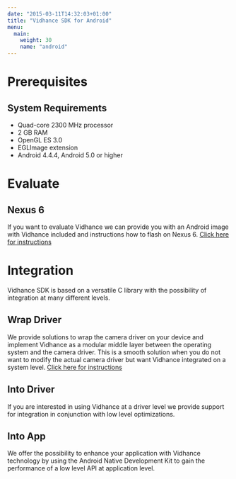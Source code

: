 ```yaml
---
date: "2015-03-11T14:32:03+01:00"
title: "Vidhance SDK for Android"
menu:
  main:
    weight: 30
    name: "android"
---
```


# Prerequisites
## System Requirements
+ Quad-core 2300 MHz processor
+ 2 GB RAM
+ OpenGL ES 3.0
+ EGLImage extension
+ Android 4.4.4, Android 5.0 or higher

# Evaluate
## Nexus 6
If you want to evaluate Vidhance we can provide you with an Android image with Vidhance included and instructions how to flash on Nexus 6. [Click here for instructions](evaluate)
# Integration
Vidhance SDK is based on a versatile C library with the possibility of integration at many different levels.
## Wrap Driver
We provide solutions to wrap the camera driver on your device and implement Vidhance as a modular middle layer between the operating system and the camera driver. This is a smooth solution when you do not want to modify the actual camera driver but want Vidhance integrated on a system level. [Click here for instructions](gettingstarted)
## Into Driver
If you are interested in using Vidhance at a driver level we provide support for integration in conjunction with low level optimizations.
## Into App
We offer the possibility to enhance your application with Vidhance technology by using the Android Native Development Kit to gain the performance of a low level API at application level.
